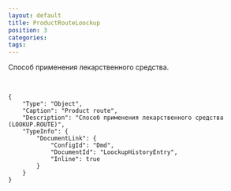 ```yaml
---
layout: default
title: ProductRouteLoockup
position: 3
categories: 
tags: 
---
```


Способ применения лекарственного средства.

 

```
{
	"Type": "Object",
	"Caption": "Product route",
	"Description": "Способ применения лекарственного средства (LOOKUP.ROUTE)",
	"TypeInfo": {
		"DocumentLink": {
			"ConfigId": "Dmd",
			"DocumentId": "LoockupHistoryEntry",
			"Inline": true
		}
	}
}
```

 

 

